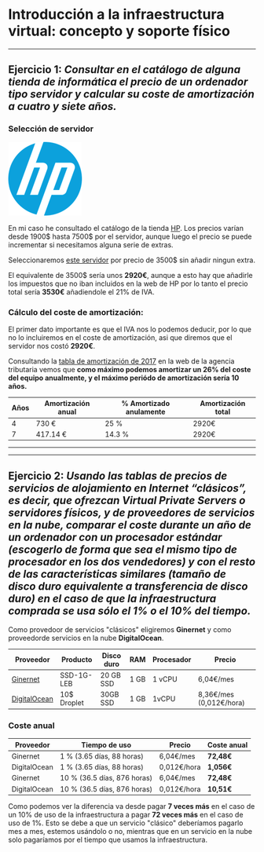 # Introducción a la infraestructura virtual: concepto y soporte físico
---
## Ejercicio 1: *Consultar en el catálogo de alguna tienda de informática el precio de un ordenador tipo servidor y calcular su coste de amortización a cuatro y siete años.*

### Selección de servidor

![Imagen hp](./imgs/hp_logo.png)

En mi caso he consultado el catálogo de la tienda [HP](http://store.hp.com/us/en/mdp/dl380-gen-9-servers#!&tab=vao). Los precios varían desde 1900$ hasta 7500$ por el servidor, aunque luego el precio se puede incrementar si necesitamos alguna serie de extras.

Seleccionaremos [este servidor](http://store.hp.com/us/en/pdp/hp-proliant-dl380-g9-2u-rack-server---intel-xeon-e5-2620-v4-octa-core-%288-core%29-210-ghz---64-gb-installed-ddr4-sdram---serial-a) por precio de 3500$ sin añadir ningun extra.

 El equivalente de 3500$ sería unos **2920€**, aunque a esto hay que añadirle los impuestos que no iban incluidos en la web de HP por lo tanto el precio total sería **3530€** añadiendole el 21% de IVA.

### Cálculo del coste de amortización:

El primer dato importante es que el IVA nos lo podemos deducir, por lo que no lo incluiremos en el coste de amortización, asi que diremos que el servidor nos costó **2920€**.

Consultando la [tabla de amortización de 2017](http://www.agenciatributaria.es/AEAT.internet/Inicio/_Segmentos_/Empresas_y_profesionales/Empresarios_individuales_y_profesionales/Rendimientos_de_actividades_economicas_en_el_IRPF/Regimenes_para_determinar_el_rendimiento_de_las_actividades_economicas/Estimacion_Directa_Simplificada.shtml) en la web de la agencia tributaria vemos que **como máximo podemos amortizar un 26% del coste del equipo anualmente, y el máximo periódo de amortización sería 10 años.**

| Años | Amortización anual | % Amortizado anulamente | Amortización total |
| ---- | ------------------ | ----------------------- | ------------------ |
| 4 |  730 € | 25 % | 2920€ |
| 7 | 417.14 € | 14.3 % | 2920€ |


---


---


## Ejercicio 2:  *Usando las tablas de precios de servicios de alojamiento en Internet “clásicos”, es decir, que ofrezcan Virtual Private Servers o servidores físicos, y de proveedores de servicios en la nube, comparar el coste durante un año de un ordenador con un procesador estándar (escogerlo de forma que sea el mismo tipo de procesador en los dos vendedores) y con el resto de las características similares (tamaño de disco duro equivalente a transferencia de disco duro) en el caso de que la infraestructura comprada se usa sólo el 1% o el 10% del tiempo.*

Como provedoor de servicios "clásicos" eligiremos **Ginernet** y como proveedorde servicios en la nube **DigitalOcean**.

| Proveedor | Producto | Disco duro | RAM | Procesador | Precio |
| ------------------ | ---------------- | ------------------ | -------- | -------------------- | ---------- |
| [Ginernet](https://ginernet.com/es/servidores/vps/openvz/ssd/) | SSD-1G-LEB |  20 GB SSD | 1 GB | 1 vCPU |  6,04€/mes |
| [DigitalOcean](https://www.digitalocean.com/pricing/) | 10$ Droplet | 30GB SSD | 1 GB | 1vCPU | 8,36€/mes (0,012€/hora) |

### Coste anual
| Proveedor | Tiempo de uso | Precio | Coste anual |
| ------------------ | ------------------------ | ----------- | -------------------- |
| Ginernet | 1 % (3.65 días, 88 horas) | 6,04€/mes | **72,48€** |
| DigitalOcean | 1 % (3.65 días, 88 horas) | 0,012€/hora |  **1,056€** |
| Ginernet | 10 % (36.5 días, 876 horas) | 6,04€/mes | **72,48€** |
| DigitalOcean | 10 % (36.5 días, 876 horas) | 0,012€/hora |  **10,51€** |

Como podemos ver la diferencia va desde pagar **7 veces más** en el caso de un 10% de uso de la infraestructura a pagar **72 veces más** en el caso de uso de 1%. Esto se debe a que un servicio "clásico" deberíamos pagarlo mes a mes, estemos usándolo o no, mientras que en un servicio en la nube solo pagaríamos por el tiempo que usamos la infraestructura.

